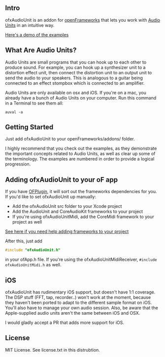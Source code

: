 Intro
-----

ofxAudioUnit is an addon for [openFrameworks](http://www.openframeworks.cc/) that lets you work with [Audio Units](http://en.wikipedia.org/wiki/Audio_Units) in an intuitive way.

[Here's a demo of the examples](http://vimeo.com/41115496)

What Are Audio Units?
---------------------

Audio Units are small programs that you can hook up to each other to produce sound. For example, you can hook up a synthesizer unit to a distortion effect unit, then connect the distortion unit to an output unit to send the audio to your speakers. This is analogous to a guitar being connected to an effect stompbox which is connected to an amplifier.

Audio Units are only available on osx and iOS. If you're on a mac, you already have a bunch of Audio Units on your computer. Run this command in a Terminal to see them all: 

```
auval -a
```

Getting Started
---------------

Just add ofxAudioUnit to your openFrameworks/addons/ folder.

I highly recommend that you check out the examples, as they demonstrate the important concepts related to Audio Units, as well as clear up some of the terminology. The examples are numbered in order to provide a logical progression.

Adding ofxAudioUnit to your oF app
---------------------------------

If you have [OFPlugin](https://github.com/admsyn/OFPlugin), it will sort out the frameworks dependencies for you. If you'd like to set ofxAudioUnit up manually:

* Add the ofxAudioUnit src folder to your Xcode project
* Add the AudioUnit and CoreAudioKit frameworks to your project
* If you're using ofxAudioUnitMidi, add the CoreMidi framework to your project as well

[See here if you need help adding frameworks to your project](http://stackoverflow.com/questions/3352664/how-to-add-existing-frameworks-in-xcode-4)

After this, just add
```C++
#include "ofxAudioUnit.h"
```
in your ofApp.h file. If you're using the ofxAudioUnitMidiReceiver, `#include ofxAudioUnitMidi.h` as well.

iOS
---
ofxAudioUnit has rudimentary iOS support, but doesn't have 1:1 coverage. The DSP stuff (FFT, tap, recorder..) won't work at the moment, because they haven't been ported to adapt to the different sample format on iOS. You'll also have to manage your own audio session. Also, be aware that the Apple-supplied audio units aren't the same between iOS and OSX.

I would gladly accept a PR that adds more support for iOS.

License
----------

MIT License. See license.txt in this distrubtion.
